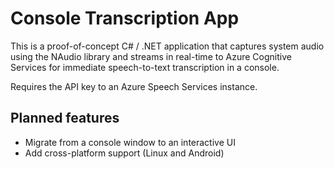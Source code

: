 # Console Transcription App
This is a proof-of-concept C# / .NET application that captures system audio using the NAudio library and streams in real-time to Azure Cognitive Services for immediate speech-to-text transcription in a console.

Requires the API key to an Azure Speech Services instance.

## Planned features

- Migrate from a console window to an interactive UI
- Add cross-platform support (Linux and Android)

